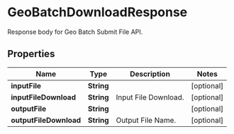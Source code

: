 

# GeoBatchDownloadResponse

Response body for Geo Batch Submit File API.
## Properties

Name | Type | Description | Notes
------------ | ------------- | ------------- | -------------
**inputFile** | **String** |  |  [optional]
**inputFileDownload** | **String** | Input File Download. |  [optional]
**outputFile** | **String** |  |  [optional]
**outputFileDownload** | **String** | Output File Name. |  [optional]



